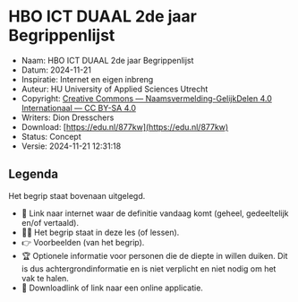 # HBO ICT DUAAL 2de jaar Begrippenlijst

* Naam: HBO ICT DUAAL 2de jaar Begrippenlijst
* Datum: 2024-11-21
* Inspiratie: Internet en eigen inbreng 
* Auteur: HU University of Applied Sciences Utrecht
* Copyright: [Creative Commons — Naamsvermelding-GelijkDelen 4.0 Internationaal — CC BY-SA 4.0](https://creativecommons.org/licenses/by-sa/4.0/deed.nl)
* Writers: Dion Dresschers
* Download: [https://edu.nl/877kw](https://edu.nl/877kw)
* Status: Concept
* Versie: 2024-11-21 12:31:18

## Legenda

Het begrip staat bovenaan uitgelegd.

* 📃 Link naar internet waar de definitie vandaag komt (geheel, gedeeltelijk en/of vertaald).
* 👩‍🏫 Het begrip staat in deze les (of lessen).
* 👉 Voorbeelden (van het begrip).
* 🏆 Optionele informatie voor personen die de diepte in willen duiken. Dit is dus achtergrondinformatie en is niet verplicht en niet nodig om het vak te halen.
* 📎 Downloadlink of link naar een online applicatie.

